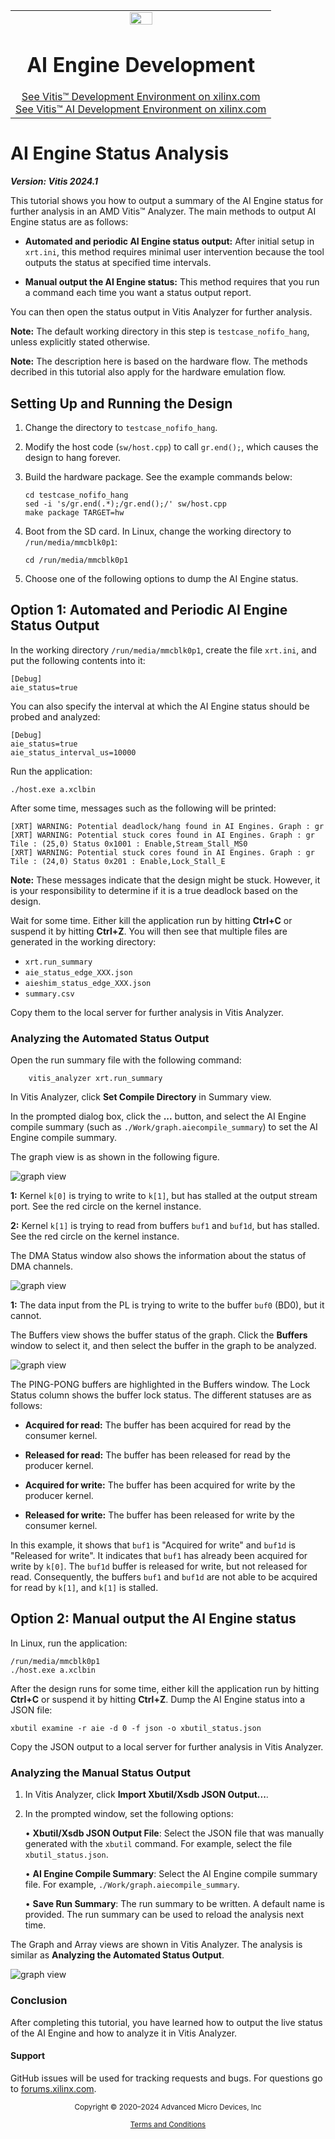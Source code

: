 ﻿</table>
<table class="sphinxhide" width="100%">
 <tr width="100%">
    <td align="center"><img src="https://raw.githubusercontent.com/Xilinx/Image-Collateral/main/xilinx-logo.png" width="30%"/><h1>AI Engine Development</h1>
    <a href="https://www.xilinx.com/products/design-tools/vitis.html">See Vitis™ Development Environment on xilinx.com</br></a>
    <a href="https://www.xilinx.com/products/design-tools/vitis/vitis-ai.html">See Vitis™ AI Development Environment on xilinx.com</a>
    </td>
 </tr>
</table>

# AI Engine Status Analysis

***Version: Vitis 2024.1***

This tutorial shows you how to output a summary of the AI Engine status for further analysis in an AMD Vitis&trade; Analyzer. The main methods to output AI Engine status are as follows:

- **Automated and periodic AI Engine status output:** After initial setup in `xrt.ini`, this method requires minimal user intervention because the tool outputs the status at specified time intervals.

- **Manual output the AI Engine status:** This method requires that you run a command each time you want a status output report.

You can then open the status output in Vitis Analyzer for further analysis.

**Note:** The default working directory in this step is `testcase_nofifo_hang`, unless explicitly stated otherwise.

**Note:** The description here is based on the hardware flow. The methods decribed in this tutorial also apply for the hardware emulation flow.

## Setting Up and Running the Design

1. Change the directory to `testcase_nofifo_hang`. 
2. Modify the host code (`sw/host.cpp`) to call `gr.end();`, which causes the design to hang forever. 
3. Build the hardware package. See the example commands below:

	```
	cd testcase_nofifo_hang
	sed -i 's/gr.end(.*);/gr.end();/' sw/host.cpp
	make package TARGET=hw
	```

4. Boot from the SD card. In Linux, change the working directory to `/run/media/mmcblk0p1`:

	```
	cd /run/media/mmcblk0p1
	```

5. Choose one of the following options to dump the AI Engine status.

## **Option 1: Automated and Periodic AI Engine Status Output**

In the working directory `/run/media/mmcblk0p1`, create the file `xrt.ini`, and put the following contents into it:


	[Debug]
	aie_status=true

You can also specify the interval at which the AI Engine status should be probed and analyzed:

	[Debug]
	aie_status=true
	aie_status_interval_us=10000

Run the application:
	
	./host.exe a.xclbin

After some time, messages such as the following will be printed:

	[XRT] WARNING: Potential deadlock/hang found in AI Engines. Graph : gr
	[XRT] WARNING: Potential stuck cores found in AI Engines. Graph : gr Tile : (25,0) Status 0x1001 : Enable,Stream_Stall_MS0
	[XRT] WARNING: Potential stuck cores found in AI Engines. Graph : gr Tile : (24,0) Status 0x201 : Enable,Lock_Stall_E
	
**Note:** These messages indicate that the design might be stuck. However, it is your responsibility to determine if it is a true deadlock based on the design. 

Wait for some time. Either kill the application run by hitting **Ctrl+C** or suspend it by hitting **Ctrl+Z**. You will then see that multiple files are generated in the working directory:

* `xrt.run_summary`
* `aie_status_edge_XXX.json`
* `aieshim_status_edge_XXX.json`
* `summary.csv`

Copy them to the local server for further analysis in Vitis Analyzer. 

### **Analyzing the Automated Status Output**

Open the run summary file with the following command:

		vitis_analyzer xrt.run_summary

In Vitis Analyzer, click **Set Compile Directory** in Summary view. 

In the prompted dialog box, click the **...** button, and select the AI Engine compile summary (such as `./Work/graph.aiecompile_summary`) to set the AI Engine compile summary. 

The graph view is as shown in the following figure.

![graph view](./images/aie_status2.PNG)

**1:** Kernel `k[0]` is trying to write to `k[1]`, but has stalled at the output stream port. See the red circle on the kernel instance.

**2:** Kernel `k[1]` is trying to read from buffers `buf1` and `buf1d`, but has stalled. See the red circle on the kernel instance.

The DMA Status window also shows the information about the status of DMA channels.

![graph view](./images/aie_status3.PNG)


**1:** The data input from the PL is trying to write to the buffer `buf0` (BD0), but it cannot.

The Buffers view shows the buffer status of the graph. Click the **Buffers** window to select it, and then select the buffer in the graph to be analyzed.

![graph view](./images/aie_status4.PNG)


The PING-PONG buffers are highlighted in the Buffers window. The Lock Status column shows the buffer lock status. The different statuses are as follows:


- **Acquired for read:** The buffer has been acquired for read by the consumer kernel.

- **Released for read:** The buffer has been released for read by the producer kernel.

- **Acquired for write:** The buffer has been acquired for write by the producer kernel.

- **Released for write:** The buffer has been released for write by the consumer kernel.

In this example, it shows that `buf1` is "Acquired for write" and `buf1d` is "Released for write". It indicates that `buf1` has already been acquired for write by `k[0]`. The `buf1d` buffer is released for write, but not released for read. Consequently, the buffers `buf1` and `buf1d` are not able to be acquired for read by `k[1]`, and `k[1]` is stalled. 

## **Option 2: Manual output the AI Engine status**

In Linux, run the application:
	
	/run/media/mmcblk0p1
	./host.exe a.xclbin

After the design runs for some time, either kill the application run by hitting **Ctrl+C** or suspend it by hitting **Ctrl+Z**. Dump the AI Engine status into a JSON file:

	xbutil examine -r aie -d 0 -f json -o xbutil_status.json
	 
Copy the JSON output to a local server for further analysis in Vitis Analyzer. 

### **Analyzing the Manual Status Output**

1. In Vitis Analyzer, click **Import Xbutil/Xsdb JSON Output...**.

2. In the prompted window, set the following options:

	• **Xbutil/Xsdb JSON Output File**: Select the JSON file that was manually generated with the `xbutil` command. For example, select the file `xbutil_status.json`.

	• **AI Engine Compile Summary**: Select the AI Engine compile summary file. For example, `./Work/graph.aiecompile_summary`.

	• **Save Run Summary**: The run summary to be written. A default name is provided. The run summary can be used to reload the analysis next time.

The Graph and Array views are shown in Vitis Analyzer. The analysis is similar as **Analyzing the Automated Status Output**.

![graph view](./images/aie_status5.PNG)

### Conclusion

After completing this tutorial, you have learned how to output the live status of the AI Engine and how to analyze it in Vitis Analyzer.


#### Support

GitHub issues will be used for tracking requests and bugs. For questions go to [forums.xilinx.com](http://forums.xilinx.com/).


<p class="sphinxhide" align="center"><sub>Copyright © 2020–2024 Advanced Micro Devices, Inc</sub></p>

<p class="sphinxhide" align="center"><sup><a href="https://www.amd.com/en/corporate/copyright">Terms and Conditions</a></sup></p>

